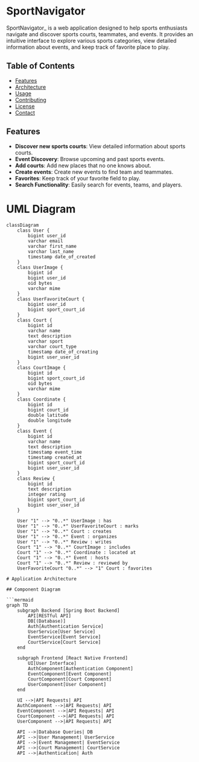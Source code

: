 # SportNavigator

SportNavigator_ is a web application designed to help sports enthusiasts navigate and discover sports courts, teammates, and events. It provides an intuitive interface to explore various sports categories, view detailed information about events, and keep track of favorite place to play.

## Table of Contents
- [Features](#architecture)
- [Architecture](#architecture)
- [Usage](#usage)
- [Contributing](#contributing)
- [License](#license)
- [Contact](#contact)
    
## Features
- **Discover new sports courts**: View detailed information about sports courts.
- **Event Discovery**: Browse upcoming and past sports events.
- **Add courts**: Add new places that no one knows about.
- **Create events**: Create new events to find team and teammates.
- **Favorites**: Keep track of your favorite field to play.
- **Search Functionality**: Easily search for events, teams, and players.

# UML Diagram

```mermaid
classDiagram
    class User {
        bigint user_id
        varchar email
        varchar first_name
        varchar last_name
        timestamp date_of_created
    }
    class UserImage {
        bigint id
        bigint user_id
        oid bytes
        varchar mime
    }
    class UserFavoriteCourt {
        bigint user_id
        bigint sport_court_id
    }
    class Court {
        bigint id
        varchar name
        text description
        varchar sport
        varchar court_type
        timestamp date_of_creating
        bigint user_user_id
    }
    class CourtImage {
        bigint id
        bigint sport_court_id
        oid bytes
        varchar mime
    }
    class Coordinate {
        bigint id
        bigint court_id
        double latitude
        double longitude
    }
    class Event {
        bigint id
        varchar name
        text description
        timestamp event_time
        timestamp created_at
        bigint sport_court_id
        bigint user_user_id
    }
    class Review {
        bigint id
        text description
        integer rating
        bigint sport_court_id
        bigint user_user_id
    }

    User "1" --> "0..*" UserImage : has
    User "1" --> "0..*" UserFavoriteCourt : marks
    User "1" --> "0..*" Court : creates
    User "1" --> "0..*" Event : organizes
    User "1" --> "0..*" Review : writes
    Court "1" --> "0..*" CourtImage : includes
    Court "1" --> "0..*" Coordinate : located at
    Court "1" --> "0..*" Event : hosts
    Court "1" --> "0..*" Review : reviewed by
    UserFavoriteCourt "0..*" --> "1" Court : favorites

# Application Architecture

## Component Diagram

```mermaid
graph TD
    subgraph Backend [Spring Boot Backend]
        API[RESTful API]
        DB[(Database)]
        Auth[Authentication Service]
        UserService[User Service]
        EventService[Event Service]
        CourtService[Court Service]
    end

    subgraph Frontend [React Native Frontend]
        UI[User Interface]
        AuthComponent[Authentication Component]
        EventComponent[Event Component]
        CourtComponent[Court Component]
        UserComponent[User Component]
    end

    UI -->|API Requests| API
    AuthComponent -->|API Requests| API
    EventComponent -->|API Requests| API
    CourtComponent -->|API Requests| API
    UserComponent -->|API Requests| API

    API -->|Database Queries| DB
    API -->|User Management| UserService
    API -->|Event Management| EventService
    API -->|Court Management| CourtService
    API -->|Authentication| Auth



